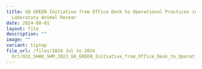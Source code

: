 ```yaml
---
title: GO GREEN Initiative from Office Desk to Operational Practices in a
  Laboratory Animal Resear
date: 2024-08-01
layout: file
description: ""
image: ""
variant: tiptap
file_url: /files/2024 Jul to 2024
  Oct/932_SHHQ_SHM_2023_GO_GREEN_Initiative_from_Office_Desk_to_Operational_Practices_in_a_Laboratory_Animal_Resear.pdf
---
```

